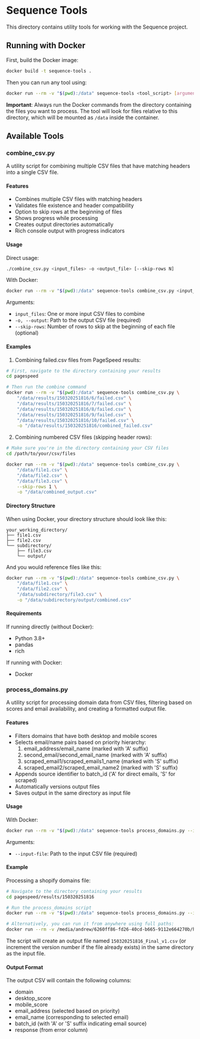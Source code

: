 # Sequence Tools

This directory contains utility tools for working with the Sequence project.

## Running with Docker

First, build the Docker image:
```bash
docker build -t sequence-tools .
```

Then you can run any tool using:
```bash
docker run --rm -v "$(pwd):/data" sequence-tools <tool_script> [arguments]
```

**Important**: Always run the Docker commands from the directory containing the files you want to process. The tool will look for files relative to this directory, which will be mounted as `/data` inside the container.

## Available Tools

### combine_csv.py

A utility script for combining multiple CSV files that have matching headers into a single CSV file.

#### Features
- Combines multiple CSV files with matching headers
- Validates file existence and header compatibility
- Option to skip rows at the beginning of files
- Shows progress while processing
- Creates output directories automatically
- Rich console output with progress indicators

#### Usage

Direct usage:
```bash
./combine_csv.py <input_files> -o <output_file> [--skip-rows N]
```

With Docker:
```bash
docker run --rm -v "$(pwd):/data" sequence-tools combine_csv.py <input_files> -o <output_file> [--skip-rows N]
```

Arguments:
- `input_files`: One or more input CSV files to combine
- `-o, --output`: Path to the output CSV file (required)
- `--skip-rows`: Number of rows to skip at the beginning of each file (optional)

#### Examples

1. Combining failed.csv files from PageSpeed results:
```bash
# First, navigate to the directory containing your results
cd pagespeed

# Then run the combine command
docker run --rm -v "$(pwd):/data" sequence-tools combine_csv.py \
    "/data/results/150320251816/6/failed.csv" \
    "/data/results/150320251816/7/failed.csv" \
    "/data/results/150320251816/8/failed.csv" \
    "/data/results/150320251816/9/failed.csv" \
    "/data/results/150320251816/10/failed.csv" \
    -o "/data/results/150320251816/combined_failed.csv"
```

2. Combining numbered CSV files (skipping header rows):
```bash
# Make sure you're in the directory containing your CSV files
cd /path/to/your/csv/files

docker run --rm -v "$(pwd):/data" sequence-tools combine_csv.py \
    "/data/file1.csv" \
    "/data/file2.csv" \
    "/data/file3.csv" \
    --skip-rows 1 \
    -o "/data/combined_output.csv"
```

#### Directory Structure
When using Docker, your directory structure should look like this:
```
your_working_directory/
├── file1.csv
├── file2.csv
└── subdirectory/
    ├── file3.csv
    └── output/
```

And you would reference files like this:
```bash
docker run --rm -v "$(pwd):/data" sequence-tools combine_csv.py \
    "/data/file1.csv" \
    "/data/file2.csv" \
    "/data/subdirectory/file3.csv" \
    -o "/data/subdirectory/output/combined.csv"
```

#### Requirements
If running directly (without Docker):
- Python 3.8+
- pandas
- rich

If running with Docker:
- Docker 

### process_domains.py

A utility script for processing domain data from CSV files, filtering based on scores and email availability, and creating a formatted output file.

#### Features
- Filters domains that have both desktop and mobile scores
- Selects email/name pairs based on priority hierarchy:
  1. email_address/email_name (marked with 'A' suffix)
  2. second_email/second_email_name (marked with 'A' suffix)
  3. scraped_email1/scraped_emails1_name (marked with 'S' suffix)
  4. scraped_email2/scraped_email_name2 (marked with 'S' suffix)
- Appends source identifier to batch_id ('A' for direct emails, 'S' for scraped)
- Automatically versions output files
- Saves output in the same directory as input file

#### Usage

With Docker:
```bash
docker run --rm -v "$(pwd):/data" sequence-tools process_domains.py --input-file "/data/path/to/your/input.csv"
```

Arguments:
- `--input-file`: Path to the input CSV file (required)

#### Example

Processing a shopify domains file:
```bash
# Navigate to the directory containing your results
cd pagespeed/results/150320251816

# Run the process_domains script
docker run --rm -v "$(pwd):/data" sequence-tools process_domains.py --input-file "/data/shopify domains - 150320251816.csv"

# Alternatively, you can run it from anywhere using full paths:
docker run --rm -v /media/andrew/6260ff86-fd26-40cd-b665-9112e664270b/home/andrew/Dev/PageSpeed/pagespeed/results/150320251816:/data sequence-tools process_domains.py --input-file "/data/shopify domains - 150320251816.csv"
```

The script will create an output file named `150320251816_Final_v1.csv` (or increment the version number if the file already exists) in the same directory as the input file.

#### Output Format
The output CSV will contain the following columns:
- domain
- desktop_score
- mobile_score
- email_address (selected based on priority)
- email_name (corresponding to selected email)
- batch_id (with 'A' or 'S' suffix indicating email source)
- response (from error column) 

